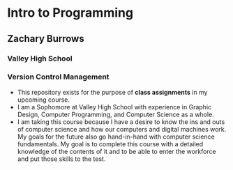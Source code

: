 # Intro to Programming
 ## Zachary Burrows
 ### Valley High School
 ### Version Control Management
 * This repository exists for the purpose of __class assignments__ in my upcoming course.
 * I am a Sophomore at Valley High School with experience in Graphic Design, Computer Programming, and Computer Science as a whole.
 * I am taking this course because I have a desire to know the ins and outs of computer science and how our computers and digital machines work. My goals for the future also go hand-in-hand with computer science fundamentals. My goal is to complete this course with a detailed knowledge of the contents of it and to be able to enter the workforce and put those skills to the test.
